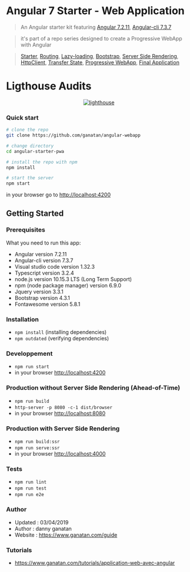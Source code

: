 
# Angular 7 Starter - Web Application

> An Angular starter kit featuring [Angular 7.2.11](https://angular.io), [Angular-cli 7.3.7](https://cli.angular.io/)

> it's part of a repo series designed to create a Progressive WebApp with Angular

> [Starter](https://github.com/ganatan/angular-starter),
[Routing](https://github.com/ganatan/angular-starter-routing),
[Lazy-loading](https://github.com/ganatan/angular-starter-lazy),
[Bootstrap](https://github.com/ganatan/angular-starter-bootstrap),
[Server Side Rendering](https://github.com/ganatan/angular-starter-ssr),
[HttpClient](https://github.com/ganatan/angular-starter-httpclient),
[Transfer State](https://github.com/ganatan/angular-starter-transferstate),
[Progressive WebApp](https://github.com/ganatan/angular-starter-pwa),
[Final Application](https://github.com/ganatan/angular-webapp)

# Ligthouse Audits

<p align="center">
  <a href="https://angular.ganatan.com" target="_blank">
    <img  alt="lighthouse" src="https://www.ganatan.org/articles/img/ApplicationWeb-lightouse-result-final.jpg" class="img-responsive">
  </a>
</p>


### Quick start

```bash
# clone the repo
git clone https://github.com/ganatan/angular-webapp

# change directory
cd angular-starter-pwa

# install the repo with npm
npm install

# start the server
npm start

```
in your browser go to [http://localhost:4200](http://localhost:4200) 


## Getting Started

### Prerequisites
What you need to run this app:
* Angular version 7.2.11
* Angular-cli version 7.3.7
* Visual studio code version 1.32.3
* Typescript version 3.2.4
* node.js version 10.15.3 LTS (Long Term Support)
* npm (node package manager) version 6.9.0
* Jquery version 3.3.1
* Bootstrap version 4.3.1
* Fontawesome version 5.8.1


### Installation
* `npm install` (installing dependencies)
* `npm outdated` (verifying dependencies)

### Developpement
* `npm run start`
*  in your browser [http://localhost:4200](http://localhost:4200) 

### Production without Server Side Rendering (Ahead-of-Time)
* `npm run build`
* `http-server -p 8080 -c-1 dist/browser`
*  in your browser [http://localhost:8080](http://localhost:8080) 

### Production with Server Side Rendering
* `npm run build:ssr`
* `npm run serve:ssr`
*  in your browser [http://localhost:4000](http://localhost:4000) 

### Tests
* `npm run lint`
* `npm run test`
* `npm run e2e`

### Author
* Updated : 03/04/2019
* Author  : danny ganatan
* Website : https://www.ganatan.com/guide

### Tutorials
* https://www.ganatan.com/tutorials/application-web-avec-angular